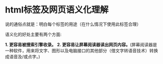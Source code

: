 # html标签及网页语义化理解 

说的通俗点就是：明白每个标签的用途（在什么情况下使用此标签合理）

语义化的好处主要有两个方面:

  **1. 更容易被搜索引擎收录。**
  **2. 更容易让屏幕阅读器读出网页内容。**(屏幕阅读器是一种软件，用来将文字、图形以及电脑接口的其他部分（借文字转语音技术）转换成语音及/或点字。)